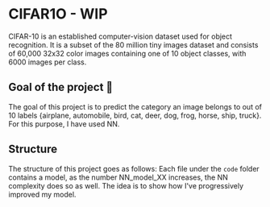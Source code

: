 # CIFAR1O - WIP
CIFAR-10  is an established computer-vision dataset used for object recognition. It is a subset of the 80 million tiny images dataset and consists of 60,000 32x32 color images containing one of 10 object classes, with 6000 images per class. 

## Goal of the project 🚀
The goal of this project is to predict the category an image belongs to out of 10 labels {airplane, automobile, bird, cat, deer, dog, frog, horse, ship, truck}. For this purpose, I have used NN.

## Structure
The structure of this project goes as follows:
Each file under the `code` folder contains a model, as the number NN_model_XX increases, the NN complexity does so as well. The idea is to show how I've progressively improved my model.
